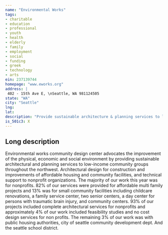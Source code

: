 ```yaml
---
name: "Environmental Works"
tags:
- charitable
- education
- professional
- youth
- health
- elderly
- family
- employment
- social
- funding
- greek
- technology
- arts
ein: 237139744
homepage: "www.eworks.org"
address: |
 402 - 15th Ave E, \nSeattle, WA 981124505
state: "WA"
city: "Seattle"
lng: 
lat: 
description: "Provide sustainable architecture & planning services to low-income & under-served communities. "
is_501c3: X
---
```


## Long description

Environmental works community design center advocates the improvement of the physical, economic and social environment by providing sustainable architectural and planning services to low-income community groups throughout the northwest. Architectural design for construction and improvements of affordable housing and community facilities, and technical support to nonprofit organizations. The majority of our work this year was for nonprofits. 82% of our services were provided for affordable multi family projects and 13% was for small community facilities including childcare renovations, a family service center, two senior centers, a day center for persons with traumatic brain injury, and community centers. 93% of our projects included complete architectural services for nonprofits and approximately 4% of our work included feasibility studies and no cost design services for non profits. The remaining 3% of our work was with public housing authorities, city of seattle community development dept. And the seattle school district. 

